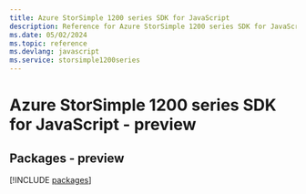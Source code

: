 ```yaml
---
title: Azure StorSimple 1200 series SDK for JavaScript
description: Reference for Azure StorSimple 1200 series SDK for JavaScript
ms.date: 05/02/2024
ms.topic: reference
ms.devlang: javascript
ms.service: storsimple1200series
---
```

# Azure StorSimple 1200 series SDK for JavaScript - preview
## Packages - preview
[!INCLUDE [packages](storsimple-1200-series-index.md)]
